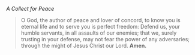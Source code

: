 _A Collect for Peace_
> O God, the author of peace and lover of concord, to know you is eternal life and to serve you is perfect freedom: Defend us, your humble servants, in all assaults of our enemies; that we, surely trusting in your defense, may not fear the power of any adversaries; through the might of Jesus Christ our Lord. **Amen.**
